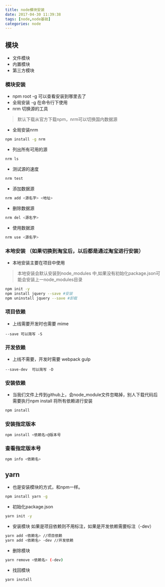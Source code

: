 ```yaml
---
title: node模块安装
date: 2017-04-30 11:39:38
tags: [node,node基础]
categories: node
---
```

## 模块
- 文件模块
- 内置模块
- 第三方模块
### 模块安装
- npm root -g 可以查看安装到哪里去了
- 全局安装 -g 在命令行下使用
- nrm 切换源的工具
> 默认下载从官方下载npm，nrm可以切换国内数据源
- 全局安装nrm
<!--more-->
```bash
npm install -g nrm
```
- 列出所有可用的源
```bash
nrm ls
```
- 测试源的速度
```bash
nrm test
```
- 添加数据源
```bash
nrm add <源名字> <地址> 
```
- 删除数据源
```bash
nrm del <源名字> 
```
- 使用数据源
```bash
nrm use <源名字> 
```
### 本地安装 （如果切换到淘宝后，以后都是通过淘宝进行安装）
- 本地安装主要在项目中使用
> 本地安装会默认安装到node_modules 中,如果没有初始化package.json可能会安装上一node_modules目录
```bash
npm init -y
npm install jquery --save #安装
npm uninstall jquery --save #卸载
```

### 项目依赖
- 上线需要开发时也需要 mime
```
--save 可以简写 -S
```
### 开发依赖
- 上线不需要，开发时需要 webpack gulp
```
--save-dev  可以简写 -D
```
### 安装依赖
- 当我们文件上传到github上，会node_module文件忽略掉，别人下载代码后需要执行npm install 将所有依赖进行安装
```bash
npm install
```
### 安装指定版本
```bash
npm install <依赖名>@版本号
```
### 查看指定版本号
```bash
npm info <依赖名>
```
## yarn
- 也是安装模块的方式，和npm一样。
```bash
npm install yarn -g
```
- 初始化package.json
```bash
yarn init -y
```
- 安装模块
如果是项目依赖则不用标注，如果是开发依赖需要标注（-dev）
```bash
yarn add <依赖名> //项目依赖
yarn add <依赖名> -dev //开发依赖
```
- 删除模块
```bash
yarn remove <依赖名> (-dev)
```
- 找回模块
```bash
yarn install
```
